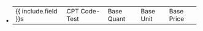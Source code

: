 <ul>
    <li class='customlistitem' style="--content: ' ';">
        <table><tbody><tr>
            <td class="fw-700 field1-width-head fs-5">{{ include.field }}s</td>
            <td class="fw-700 product-field3-width">CPT Code-Test</td>
            <td class="fw-700 field2-width">Base Quant</td>
            <td class="fw-700 field2-width">Base Unit</td>
            <td class="fw-700 field2-width">Base Price</td>
        </tr></tbody></table>
    </li>
</ul>

